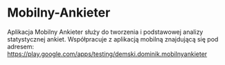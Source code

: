 # Mobilny-Ankieter
Aplikacja Mobilny Ankieter służy do tworzenia i podstawowej analizy statystycznej ankiet. Współpracuje z aplikacją mobilną znajdującą się pod adresem: https://play.google.com/apps/testing/demski.dominik.mobilnyankieter
